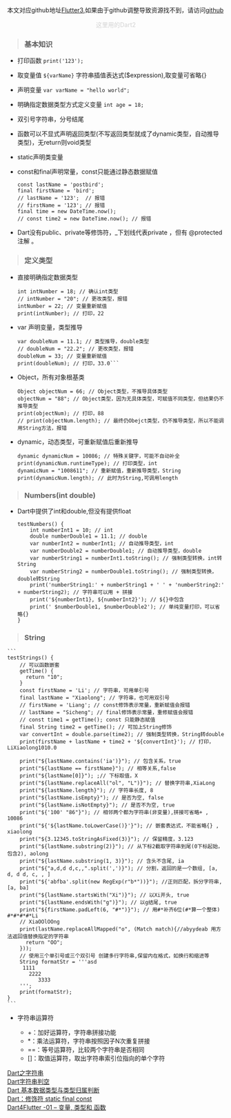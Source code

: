 本文对应github地址[Flutter3](https://github.com/DDYFlutter/LearnFlutter/blob/master/Flutter3.md),如果由于github调整导致资源找不到，请访问[github](https://github.com/DDYFlutter/LearnFlutter)

<center><font color=lightGray>这里用的Dart2</font></center>

> ### 基本知识

* 打印函数 ``` print('123'); ```
* 取变量值 ``` ${varName} ``` 字符串插值表达式($expression),取变量可省略{}
* 声明变量 ``` var varName = "hello world"; ``` 
* 明确指定数据类型方式定义变量 ``` int age = 18; ``` 
* 双引号字符串，分号结尾
* 函数可以不显式声明返回类型(不写返回类型就成了dynamic类型，自动推导类型)，无return则void类型
* static声明类变量
* const和final声明常量，const只能通过静态数据赋值

	```
	const lastName = 'postbird';
	final firstName = 'bird';
	// lastName = '123';  // 报错
	// firstName = '123'; // 报错
	final time = new DateTime.now();
	// const time2 = new DateTime.now(); // 报错
	```
* Dart没有public、private等修饰符，_下划线代表private ，但有 @protected 注解 。

> ### 定义类型

* 直接明确指定数据类型

	```
	int intNumber = 18; // 确认int类型
	// intNumber = "20"; // 更改类型，报错
	intNumber = 22; // 变量重新赋值
	print(intNumber); // 打印，22
	```
* var 声明变量，类型推导

	```
	var doubleNum = 11.1; // 类型推导，double类型
	// doubleNum = "22.2"; // 更改类型，报错
	doubleNum = 33; // 变量重新赋值
	print(doubleNum); // 打印，33.0```
	```
	
* Object，所有对象根基类

	```
	Object objectNum = 66; // Object类型，不推导具体类型
	objectNum = "88"; // Object类型，因为无具体类型，可赋值不同类型，但结果仍不推导类型
	print(objectNum); // 打印，88
	// print(objectNum.length); // 最终仍Obejct类型，仍不推导类型，所以不能调用String方法，报错	
	```
* dynamic，动态类型，可重新赋值后重新推导

	```
	dynamic dynamicNum = 10086; // 特殊关键字，可能不自动补全
	print(dynamicNum.runtimeType); // 打印类型，int
	dynamicNum = "1008611"; // 重新赋值，重新推导类型，String
	print(dynamicNum.length); // 此时为String,可调用length
	```


> ### Numbers(int double)

* Dart中提供了int和double,但没有提供float

	```
	testNumbers() {
		int numberInt1 = 10; // int
		double numberDouble1 = 11.1; // double
		var numberInt2 = numberInt1; // 自动推导类型，int
		var numberDouble2 = numberDouble1; // 自动推导类型，double
		var numberString1 = numberInt1.toString(); // 强制类型转换，int转String
		var numberString2 = numberDouble1.toString(); // 强制类型转换，double转String
		print('numberString1:' + numberString1 + ' ' + 'numberString2:' + numberString2); // 字符串可以用 + 拼接
		print('${numberInt1}, ${numberInt2}'); // ${}中包含
		print(' $numberDouble1, $numberDouble2'); // 单纯变量打印，可以省略{}
	}
	```
> ### String

	```
	testStrings() {
	    // 可以函数嵌套
	    getTime() {
	      return "10";
	    }
	    const firstName = 'Li'; // 字符串，可用单引号
	    final lastName = "Xiaolong"; // 字符串，也可用双引号
	    // firstName = 'Liang'; // const修饰表示常量，重新赋值会报错
	    // lastName = "Sicheng"; // final修饰表示常量，重修赋值会报错
	    // const time1 = getTime(); const 只能静态赋值
	    final String time2 = getTime(); // 可加上String修饰
	    var convertInt = double.parse(time2); // 强制类型转换，String转double
	    print(firstName + lastName + time2 + '${convertInt}'); // 打印，LiXiaolong1010.0
	
	    print("${lastName.contains('ia')}"); // 包含关系，true
	    print("${lastName == firstName}"); // 相等关系,false
	    print("${lastName[0]}"); ;// 下标取值，X
	    print("${lastName.replaceAll("ol", "L")}"); // 替换字符串,XiaLong
	    print("${lastName.length}"); // 字符串长度, 8
	    print("${lastName.isEmpty}"); // 是否为空, false
	    print("${lastName.isNotEmpty}"); // 是否不为空, true
	    print("${'100' "86"}"); // 相邻两个都为字符串(非变量),拼接可省略+ , 10086
	    print("${'${lastName.toLowerCase()}'}"); // 嵌套表达式，不能省略{} , xiaolong
	    print("${3.12345.toStringAsFixed(3)}"); // 保留精度，3.123
	    print("${lastName.substring(2)}"); // 从下标2截取字符串到尾(0下标起始，包含2), aolong
	    print("${lastName.substring(1, 3)}"); // 含头不含尾, ia
	    print("${"a,d,d d,c,,".split(',')}"); // 分割，返回的是一个数组, [a, d, d d, c, , ]
	    print("${'abfba'.split(new RegExp(r"b*"))}"); //正则匹配，拆分字符串, [a, ba]
	    print("${lastName.startsWith("Xi")}"); // 以Xi开头, true
	    print("${lastName.endsWith("g")}"); // 以g结尾, true
	    print("${firstName.padLeft(6, "#*")}"); // 用#*补齐6位(#*算一个整体) #*#*#*#*Li
	    // XiaOOlOOng
	    print(lastName.replaceAllMapped("o", (Match match){//abyydeab 用方法返回值替换指定的字符串
	      return "OO";
	    }));
	    // 使用三个单引号或三个双引号 创建多行字符串,保留内在格式，如换行和缩进等
	    String formatStr = '''asd
	     1111
	       2222
	          3333
	    ''';
	    print(formatStr);
	}	
	```

* 字符串运算符

	- +：加好运算符，字符串拼接功能
	- *：乘法运算符，字符串按照因子N次重复拼接
	- ==：等号运算符，比较两个字符串是否相同
	- []：取值运算符，取出字符串索引位指向的单个字符


[Dart之字符串](https://www.cnblogs.com/lxlx1798/p/11280106.html)   
[Dart字符串判空](https://cloud.tencent.com/developer/article/1370380)   
[Dart 基本数据类型与类型归属判断](www.ptbird.cn/dart-variable-operation.html)   
[Dart：修饰符 static final const](https://www.jianshu.com/p/91c2511d104f)   
[Dart4Flutter -01 – 变量, 类型和 函数](https://juejin.im/post/5b2bafdaf265da597c772819)




